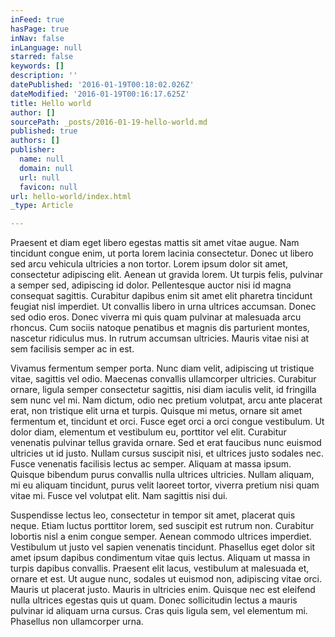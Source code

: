 ```yaml
---
inFeed: true
hasPage: true
inNav: false
inLanguage: null
starred: false
keywords: []
description: ''
datePublished: '2016-01-19T00:18:02.026Z'
dateModified: '2016-01-19T00:16:17.625Z'
title: Hello world
author: []
sourcePath: _posts/2016-01-19-hello-world.md
published: true
authors: []
publisher:
  name: null
  domain: null
  url: null
  favicon: null
url: hello-world/index.html
_type: Article

---
```

Praesent et diam eget libero egestas mattis sit amet vitae augue. Nam 
tincidunt congue enim, ut porta lorem lacinia consectetur. Donec ut 
libero sed arcu vehicula ultricies a non tortor. Lorem ipsum dolor sit 
amet, consectetur adipiscing elit. Aenean ut gravida lorem. Ut turpis 
felis, pulvinar a semper sed, adipiscing id dolor. Pellentesque auctor 
nisi id magna consequat sagittis. Curabitur dapibus enim sit amet elit 
pharetra tincidunt feugiat nisl imperdiet. Ut convallis libero in urna 
ultrices accumsan. Donec sed odio eros. Donec viverra mi quis quam 
pulvinar at malesuada arcu rhoncus. Cum sociis natoque penatibus et 
magnis dis parturient montes, nascetur ridiculus mus. In rutrum accumsan
ultricies. Mauris vitae nisi at sem facilisis semper ac in est.

Vivamus
fermentum semper porta. Nunc diam velit, adipiscing ut tristique vitae,
sagittis vel odio. Maecenas convallis ullamcorper ultricies. Curabitur 
ornare, ligula semper consectetur sagittis, nisi diam iaculis velit, id 
fringilla sem nunc vel mi. Nam dictum, odio nec pretium volutpat, arcu 
ante placerat erat, non tristique elit urna et turpis. Quisque mi metus,
ornare sit amet fermentum et, tincidunt et orci. Fusce eget orci a orci
congue vestibulum. Ut dolor diam, elementum et vestibulum eu, porttitor
vel elit. Curabitur venenatis pulvinar tellus gravida ornare. Sed et 
erat faucibus nunc euismod ultricies ut id justo. Nullam cursus suscipit
nisi, et ultrices justo sodales nec. Fusce venenatis facilisis lectus 
ac semper. Aliquam at massa ipsum. Quisque bibendum purus convallis 
nulla ultrices ultricies. Nullam aliquam, mi eu aliquam tincidunt, purus
velit laoreet tortor, viverra pretium nisi quam vitae mi. Fusce vel 
volutpat elit. Nam sagittis nisi dui.

Suspendisse lectus leo, 
consectetur in tempor sit amet, placerat quis neque. Etiam luctus 
porttitor lorem, sed suscipit est rutrum non. Curabitur lobortis nisl a 
enim congue semper. Aenean commodo ultrices imperdiet. Vestibulum ut 
justo vel sapien venenatis tincidunt. Phasellus eget dolor sit amet 
ipsum dapibus condimentum vitae quis lectus. Aliquam ut massa in turpis 
dapibus convallis. Praesent elit lacus, vestibulum at malesuada et, 
ornare et est. Ut augue nunc, sodales ut euismod non, adipiscing vitae 
orci. Mauris ut placerat justo. Mauris in ultricies enim. Quisque nec 
est eleifend nulla ultrices egestas quis ut quam. Donec sollicitudin 
lectus a mauris pulvinar id aliquam urna cursus. Cras quis ligula sem, 
vel elementum mi. Phasellus non ullamcorper urna.